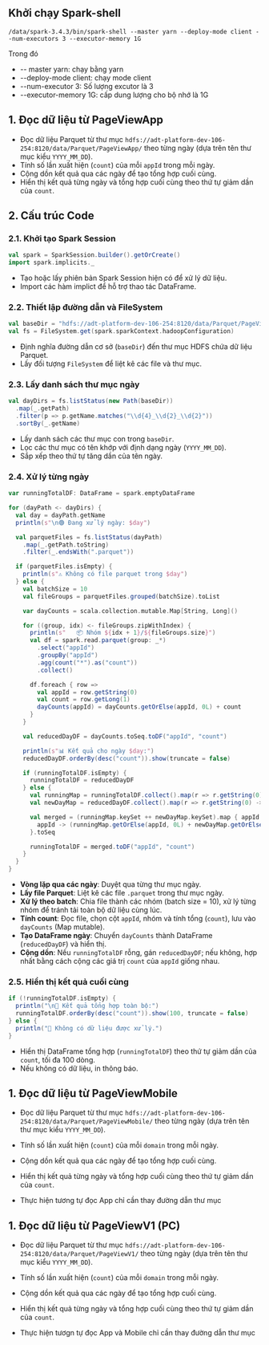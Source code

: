 ## Khởi chạy Spark-shell
```
/data/spark-3.4.3/bin/spark-shell --master yarn --deploy-mode client --num-executors 3 --executor-memory 1G
```
Trong đó
- -- master yarn: chạy bằng yarn
- --deploy-mode client: chạy mode client
- --num-executor 3: Số lượng excutor là 3
- --executor-memory 1G: cấp dung lượng cho bộ nhớ là 1G
 
## 1. Đọc dữ liệu từ PageViewApp 
- Đọc dữ liệu Parquet từ thư mục `hdfs://adt-platform-dev-106-254:8120/data/Parquet/PageViewApp/` theo từng ngày (dựa trên tên thư mục kiểu `YYYY_MM_DD`).
- Tính số lần xuất hiện (`count`) của mỗi `appId` trong mỗi ngày.
- Cộng dồn kết quả qua các ngày để tạo tổng hợp cuối cùng.
- Hiển thị kết quả từng ngày và tổng hợp cuối cùng theo thứ tự giảm dần của `count`.

## 2. Cấu trúc Code
### 2.1. Khởi tạo Spark Session
```scala
val spark = SparkSession.builder().getOrCreate()
import spark.implicits._
```
- Tạo hoặc lấy phiên bản Spark Session hiện có để xử lý dữ liệu.
- Import các hàm implict để hỗ trợ thao tác DataFrame.

### 2.2. Thiết lập đường dẫn và FileSystem
```scala
val baseDir = "hdfs://adt-platform-dev-106-254:8120/data/Parquet/PageViewApp/"
val fs = FileSystem.get(spark.sparkContext.hadoopConfiguration)
```
- Định nghĩa đường dẫn cơ sở (`baseDir`) đến thư mục HDFS chứa dữ liệu Parquet.
- Lấy đối tượng `FileSystem` để liệt kê các file và thư mục.

### 2.3. Lấy danh sách thư mục ngày
```scala
val dayDirs = fs.listStatus(new Path(baseDir))
  .map(_.getPath)
  .filter(p => p.getName.matches("\\d{4}_\\d{2}_\\d{2}"))
  .sortBy(_.getName)
```
- Lấy danh sách các thư mục con trong `baseDir`.
- Lọc các thư mục có tên khớp với định dạng ngày (`YYYY_MM_DD`).
- Sắp xếp theo thứ tự tăng dần của tên ngày.

### 2.4. Xử lý từng ngày
```scala
var runningTotalDF: DataFrame = spark.emptyDataFrame

for (dayPath <- dayDirs) {
  val day = dayPath.getName
  println(s"\n🟢 Đang xử lý ngày: $day")

  val parquetFiles = fs.listStatus(dayPath)
    .map(_.getPath.toString)
    .filter(_.endsWith(".parquet"))

  if (parquetFiles.isEmpty) {
    println(s"⚠️ Không có file parquet trong $day")
  } else {
    val batchSize = 10
    val fileGroups = parquetFiles.grouped(batchSize).toList

    var dayCounts = scala.collection.mutable.Map[String, Long]()

    for ((group, idx) <- fileGroups.zipWithIndex) {
      println(s"   📦 Nhóm ${idx + 1}/${fileGroups.size}")
      val df = spark.read.parquet(group: _*)
        .select("appId")
        .groupBy("appId")
        .agg(count("*").as("count"))
        .collect()

      df.foreach { row =>
        val appId = row.getString(0)
        val count = row.getLong(1)
        dayCounts(appId) = dayCounts.getOrElse(appId, 0L) + count
      }
    }

    val reducedDayDF = dayCounts.toSeq.toDF("appId", "count")

    println(s"📊 Kết quả cho ngày $day:")
    reducedDayDF.orderBy(desc("count")).show(truncate = false)

    if (runningTotalDF.isEmpty) {
      runningTotalDF = reducedDayDF
    } else {
      val runningMap = runningTotalDF.collect().map(r => r.getString(0) -> r.getLong(1)).toMap
      val newDayMap = reducedDayDF.collect().map(r => r.getString(0) -> r.getLong(1)).toMap

      val merged = (runningMap.keySet ++ newDayMap.keySet).map { appId =>
        appId -> (runningMap.getOrElse(appId, 0L) + newDayMap.getOrElse(appId, 0L))
      }.toSeq

      runningTotalDF = merged.toDF("appId", "count")
    }
  }
}
```
- **Vòng lặp qua các ngày**: Duyệt qua từng thư mục ngày.
- **Lấy file Parquet**: Liệt kê các file `.parquet` trong thư mục ngày.
- **Xử lý theo batch**: Chia file thành các nhóm (batch size = 10), xử lý từng nhóm để tránh tải toàn bộ dữ liệu cùng lúc.
- **Tính count**: Đọc file, chọn cột `appId`, nhóm và tính tổng (`count`), lưu vào `dayCounts` (Map mutable).
- **Tạo DataFrame ngày**: Chuyển `dayCounts` thành DataFrame (`reducedDayDF`) và hiển thị.
- **Cộng dồn**: Nếu `runningTotalDF` rỗng, gán `reducedDayDF`; nếu không, hợp nhất bằng cách cộng các giá trị `count` của `appId` giống nhau.

### 2.5. Hiển thị kết quả cuối cùng
```scala
if (!runningTotalDF.isEmpty) {
  println("\n🏁 Kết quả tổng hợp toàn bộ:")
  runningTotalDF.orderBy(desc("count")).show(100, truncate = false)
} else {
  println("🚫 Không có dữ liệu được xử lý.")
}
```
- Hiển thị DataFrame tổng hợp (`runningTotalDF`) theo thứ tự giảm dần của `count`, tối đa 100 dòng.
- Nếu không có dữ liệu, in thông báo.

## 1. Đọc dữ liệu từ PageViewMobile 
- Đọc dữ liệu Parquet từ thư mục `hdfs://adt-platform-dev-106-254:8120/data/Parquet/PageViewMobile/` theo từng ngày (dựa trên tên thư mục kiểu `YYYY_MM_DD`).
- Tính số lần xuất hiện (`count`) của mỗi `domain` trong mỗi ngày.
- Cộng dồn kết quả qua các ngày để tạo tổng hợp cuối cùng.
- Hiển thị kết quả từng ngày và tổng hợp cuối cùng theo thứ tự giảm dần của `count`.

- Thực hiện tương tự đọc App chỉ cần thay đường dẫn thư mục

## 1. Đọc dữ liệu từ PageViewV1 (PC)
- Đọc dữ liệu Parquet từ thư mục `hdfs://adt-platform-dev-106-254:8120/data/Parquet/PageViewV1/` theo từng ngày (dựa trên tên thư mục kiểu `YYYY_MM_DD`).
- Tính số lần xuất hiện (`count`) của mỗi `domain` trong mỗi ngày.
- Cộng dồn kết quả qua các ngày để tạo tổng hợp cuối cùng.
- Hiển thị kết quả từng ngày và tổng hợp cuối cùng theo thứ tự giảm dần của `count`.

- Thực hiện tươgn tự đọc App và Mobile chỉ cần thay đường dẫn thư mục 
